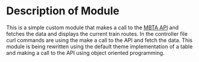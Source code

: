 # Description of Module
This is a simple custom module that makes a call to 
the [MBTA API](https://www.mbta.com/developers/v3-api) and 
fetches the data and displays the current train routes. 
In the controller file curl commands are using the make a call to the API
and fetch the data. This module is being rewritten using the 
default theme implementation of a table and making a call to
the API using object oriented programming. 
